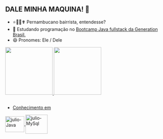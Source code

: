 ## DALE MINHA MAQUINA! 👋
    
- ⭐🌈🌞✟ Pernambucano bairrista, entendesse?
- 🌱 Estudando programação no [Bootcamp Java fullstack da Generation Brasil.](https://brazil.generation.org/)
- 😄 Pronomes: Ele / Dele

<div>
  <a href="https://github.com/JU7I0">
  <img height="150em" src="https://github-readme-stats.vercel.app/api?username=JU7I0&show_icons=true&theme=swift&include_all_commits=true&count_private=true"/>
  <img height="150em" src="https://github-readme-stats.vercel.app/api/top-langs/?username=JU7I0&layout=compact&langs_count=7&theme=swift"/>
</div>
 
 ##
 
- Conhecimento em

 <img align="center" alt="julio-Java" height="50" width="60" src="https://cdn.jsdelivr.net/gh/devicons/devicon/icons/java/java-original-wordmark.svg">
 <img align="center" alt="julio-MySql" height="60" width="70" src="https://cdn.jsdelivr.net/gh/devicons/devicon/icons/mysql/mysql-original-wordmark.svg" />
 
